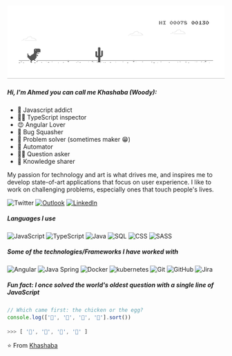 [![Header](https://github.com/khashaba/khashaba/blob/master/ak.gif)](https://www.linkedin.com/in/khashaba/)

##### Hi, I'm Ahmed you can call me Khashaba (Woody):
- 💊 Javascript addict
- 👮‍♂️ TypeScript inspector
- 😍 Angular Lover
- 🐛 Bug Squasher
- 🤔 Problem solver (sometimes maker 😁)
- 🤖 Automator
- 🙋‍♂️ Question asker
- 💬 Knowledge sharer


My passion for technology and art is what drives me, and inspires me to develop state-of-art applications that focus on user experience.
I like to work on challenging problems, especially ones that touch people's lives.


![Twitter](https://img.shields.io/twitter/follow/khashaba_?label=Follow&style=social)
[![Outlook](https://img.shields.io/badge/-email-D14836?style=for-the-badge&logo=email&logoColor=white)](mailto:ahmedkhashaba@hotmail.com)
[![LinkedIn](https://img.shields.io/badge/-LINKEDIN-0077B5?style=for-the-badge&logo=linkedin&logoColor=white)](https://www.linkedin.com/in/khashaba/)


##### Languages I use

![JavaScript](https://img.shields.io/badge/-JavaScript-000000?style=flat&logo=javascript)
![TypeScript](https://img.shields.io/badge/-TypeScript-000000?style=flat&logo=typescript)
![Java](https://img.shields.io/badge/-Java-000000?style=flat&logo=java)
![SQL](https://img.shields.io/badge/-SQL-000000?style=flat&logo=postgresql)
![CSS](https://img.shields.io/badge/-CSS-000000?style=flat&logo=css)
![SASS](https://img.shields.io/badge/-Sass-000000?style=flat&logo=sass)


##### Some of the technologies/Frameworks I have worked with

![Angular](https://img.shields.io/badge/-Angular-000000?style=flat&logo=angular)
![Java Spring](https://img.shields.io/badge/-Spring-222222?style=flat&logo=spring&logoColor=6DB33F)
![Docker](https://img.shields.io/badge/-Docker-000000?style=flat&logo=docker)
![kubernetes](https://img.shields.io/badge/-kubernetes-000000?style=flat&logo=kubernetes)
![Git](https://img.shields.io/badge/-Git-222222?style=flat&logo=git&logoColor=F05032)
![GitHub](https://img.shields.io/badge/-GitHub-222222?style=flat&logo=github&logoColor=white)
![Jira](https://img.shields.io/badge/-Jira-222222?style=flat&logo=jira-software&logoColor=white&logoColor=0052CC)


##### Fun fact: I once solved the world's oldest question with a single line of JavaScript
<!-- wi*quL3fcV -->

```javascript
// Which came first: the chicken or the egg?
console.log(['🥚', '🐣', '🐥', '🐔'].sort())

>>> [ '🐔', '🐣', '🐥', '🥚' ]
```

⭐️ From [Khashaba](https://github.com/khashaba)
